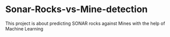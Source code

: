 # Sonar-Rocks-vs-Mine-detection
This project is about predicting SONAR rocks against Mines with the help of Machine Learning
